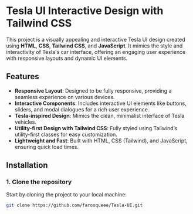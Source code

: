 # Tesla UI Interactive Design with Tailwind CSS

This project is a visually appealing and interactive Tesla UI design created using **HTML**, **CSS**, **Tailwind CSS**, and **JavaScript**. It mimics the style and interactivity of Tesla's car interface, offering an engaging user experience with responsive layouts and dynamic UI elements.

## Features
- **Responsive Layout**: Designed to be fully responsive, providing a seamless experience on various devices.
- **Interactive Components**: Includes interactive UI elements like buttons, sliders, and modal dialogues for a rich user experience.
- **Tesla-inspired Design**: Mimics the clean, minimalist interface of Tesla vehicles.
- **Utility-first Design with Tailwind CSS**: Fully styled using Tailwind’s utility-first classes for easy customization.
- **Lightweight and Fast**: Built with HTML, CSS (Tailwind), and JavaScript, ensuring quick load times.

## Installation

### 1. Clone the repository
Start by cloning the project to your local machine:

```bash
git clone https://github.com/farooqueee/Tesla-UI.git

